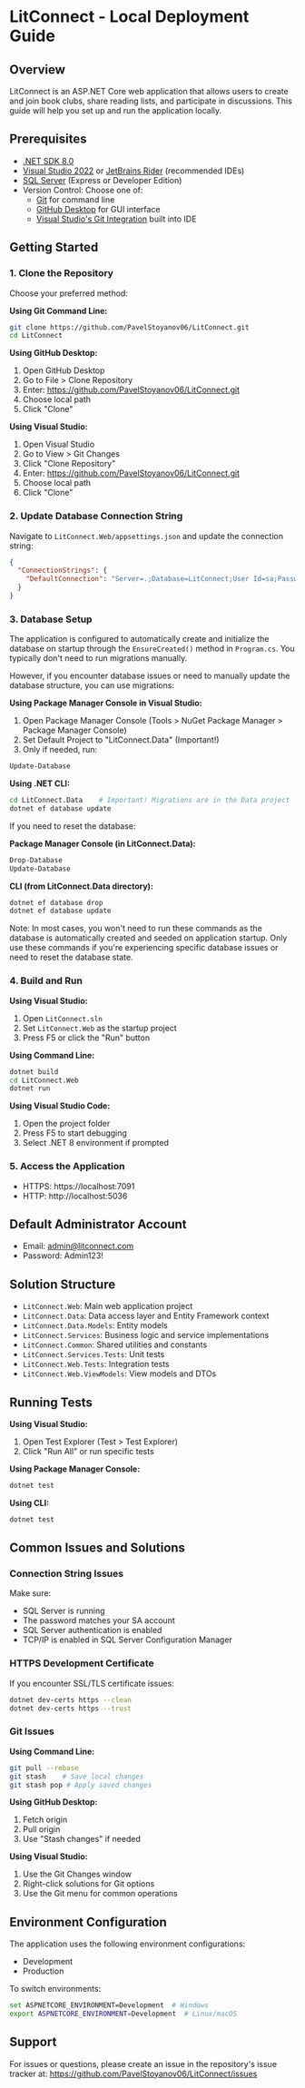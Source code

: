 # LitConnect - Local Deployment Guide

## Overview
LitConnect is an ASP.NET Core web application that allows users to create and join book clubs, share reading lists, and participate in discussions. This guide will help you set up and run the application locally.

## Prerequisites
- [.NET SDK 8.0](https://dotnet.microsoft.com/download/dotnet/8.0)
- [Visual Studio 2022](https://visualstudio.microsoft.com/vs/) or [JetBrains Rider](https://www.jetbrains.com/rider/) (recommended IDEs)
- [SQL Server](https://www.microsoft.com/sql-server/sql-server-downloads) (Express or Developer Edition)
- Version Control: Choose one of:
  - [Git](https://git-scm.com/downloads) for command line
  - [GitHub Desktop](https://desktop.github.com/) for GUI interface
  - [Visual Studio's Git Integration](https://visualstudio.microsoft.com/vs/github/) built into IDE

## Getting Started

### 1. Clone the Repository

Choose your preferred method:

**Using Git Command Line:**
```bash
git clone https://github.com/PavelStoyanov06/LitConnect.git
cd LitConnect
```

**Using GitHub Desktop:**
1. Open GitHub Desktop
2. Go to File > Clone Repository
3. Enter: https://github.com/PavelStoyanov06/LitConnect.git
4. Choose local path
5. Click "Clone"

**Using Visual Studio:**
1. Open Visual Studio
2. Go to View > Git Changes
3. Click "Clone Repository"
4. Enter: https://github.com/PavelStoyanov06/LitConnect.git
5. Choose local path
6. Click "Clone"

### 2. Update Database Connection String
Navigate to `LitConnect.Web/appsettings.json` and update the connection string:
```json
{
  "ConnectionStrings": {
    "DefaultConnection": "Server=.;Database=LitConnect;User Id=sa;Password=YourPassword;TrustServerCertificate=True;"
  }
}
```

### 3. Database Setup

The application is configured to automatically create and initialize the database on startup through the `EnsureCreated()` method in `Program.cs`. You typically don't need to run migrations manually.

However, if you encounter database issues or need to manually update the database structure, you can use migrations:

**Using Package Manager Console in Visual Studio:**
1. Open Package Manager Console (Tools > NuGet Package Manager > Package Manager Console)
2. Set Default Project to "LitConnect.Data" (Important!)
3. Only if needed, run:
```powershell
Update-Database
```

**Using .NET CLI:**
```bash
cd LitConnect.Data    # Important! Migrations are in the Data project
dotnet ef database update
```

If you need to reset the database:

**Package Manager Console (in LitConnect.Data):**
```powershell
Drop-Database
Update-Database
```

**CLI (from LitConnect.Data directory):**
```bash
dotnet ef database drop
dotnet ef database update
```

Note: In most cases, you won't need to run these commands as the database is automatically created and seeded on application startup. Only use these commands if you're experiencing specific database issues or need to reset the database state.

### 4. Build and Run

**Using Visual Studio:**
1. Open `LitConnect.sln`
2. Set `LitConnect.Web` as the startup project
3. Press F5 or click the "Run" button

**Using Command Line:**
```bash
dotnet build
cd LitConnect.Web
dotnet run
```

**Using Visual Studio Code:**
1. Open the project folder
2. Press F5 to start debugging
3. Select .NET 8 environment if prompted

### 5. Access the Application
- HTTPS: https://localhost:7091
- HTTP: http://localhost:5036

## Default Administrator Account
- Email: admin@litconnect.com
- Password: Admin123!

## Solution Structure
- `LitConnect.Web`: Main web application project
- `LitConnect.Data`: Data access layer and Entity Framework context
- `LitConnect.Data.Models`: Entity models
- `LitConnect.Services`: Business logic and service implementations
- `LitConnect.Common`: Shared utilities and constants
- `LitConnect.Services.Tests`: Unit tests
- `LitConnect.Web.Tests`: Integration tests
- `LitConnect.Web.ViewModels`: View models and DTOs

## Running Tests

**Using Visual Studio:**
1. Open Test Explorer (Test > Test Explorer)
2. Click "Run All" or run specific tests

**Using Package Manager Console:**
```powershell
dotnet test
```

**Using CLI:**
```bash
dotnet test
```

## Common Issues and Solutions

### Connection String Issues
Make sure:
- SQL Server is running
- The password matches your SA account
- SQL Server authentication is enabled
- TCP/IP is enabled in SQL Server Configuration Manager

### HTTPS Development Certificate
If you encounter SSL/TLS certificate issues:
```bash
dotnet dev-certs https --clean
dotnet dev-certs https --trust
```

### Git Issues

**Using Command Line:**
```bash
git pull --rebase
git stash    # Save local changes
git stash pop # Apply saved changes
```

**Using GitHub Desktop:**
1. Fetch origin
2. Pull origin
3. Use "Stash changes" if needed

**Using Visual Studio:**
1. Use the Git Changes window
2. Right-click solutions for Git options
3. Use the Git menu for common operations

## Environment Configuration
The application uses the following environment configurations:
- Development
- Production

To switch environments:
```bash
set ASPNETCORE_ENVIRONMENT=Development  # Windows
export ASPNETCORE_ENVIRONMENT=Development  # Linux/macOS
```

## Support
For issues or questions, please create an issue in the repository's issue tracker at: https://github.com/PavelStoyanov06/LitConnect/issues
